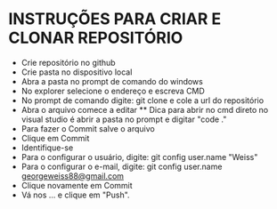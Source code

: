 # INSTRUÇÕES PARA CRIAR E CLONAR REPOSITÓRIO

* Crie repositório no github
* Crie pasta no dispositivo local
* Abra a pasta no prompt de comando do windows
* No explorer selecione o endereço e escreva CMD
* No prompt de comando digite: git clone e cole a url do repositório
* Abra o arquivo comece a editar
** Dica para abrir no cmd direto no visual studio é abrir a pasta no prompt e digitar "code ."
* Para fazer o Commit salve o arquivo
* Clique em Commit
* Identifique-se
* Para o configurar o usuário, digite: git config user.name "Weiss"
* Para o configurar o e-mail, digite: git config user.name georgeweiss88@gmail.com
* Clique novamente em Commit
* Vá nos ... e clique em "Push".
